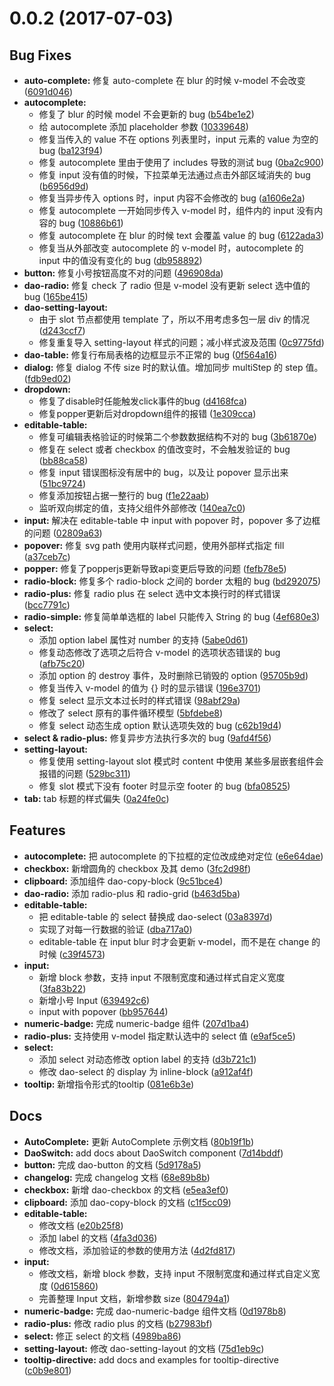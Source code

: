<a name="0.0.2"></a>
# 0.0.2 (2017-07-03)


## Bug Fixes

- **auto-complete:** 修复 auto-complete 在 blur 的时候 v-model 不会改变
  ([6091d046](https://github.com/DaoCloud/dao-style-vue/commit/6091d046772a903d73ec80a741b7639c0e2d1a1f))
- **autocomplete:**
  - 修复了 blur 的时候 model 不会更新的 bug
  ([b54be1e2](https://github.com/DaoCloud/dao-style-vue/commit/b54be1e2cbc6e33daaaef8fb29df7ccb8d28159a))
  - 给 autocomplete 添加 placeholder 参数
  ([10339648](https://github.com/DaoCloud/dao-style-vue/commit/10339648c61cbfa37ab4817875de897ae1901e90))
  - 修复当传入的 value 不在 options 列表里时，input 元素的 value 为空的 bug
  ([ba123f94](https://github.com/DaoCloud/dao-style-vue/commit/ba123f943278678ddb2862408f280e809791a2d9))
  - 修复 autocomplete 里由于使用了 includes 导致的测试 bug
  ([0ba2c900](https://github.com/DaoCloud/dao-style-vue/commit/0ba2c90044424043f1abbd5871a594a3a7dce128))
  - 修复 input 没有值的时候，下拉菜单无法通过点击外部区域消失的 bug
  ([b6956d9d](https://github.com/DaoCloud/dao-style-vue/commit/b6956d9d758ebba2b468b06df9798383e3015d8a))
  - 修复当异步传入 options 时，input 内容不会修改的 bug
  ([a1606e2a](https://github.com/DaoCloud/dao-style-vue/commit/a1606e2a4efb87d9cab1eee17a1f12934b9656fc))
  - 修复 autocomplete 一开始同步传入 v-model 时，组件内的 input 没有内容的 bug
  ([10886b61](https://github.com/DaoCloud/dao-style-vue/commit/10886b61416272d12450ba67e5d723156a8a7a65))
  - 修复 autocomplete 在 blur 的时候 text 会覆盖 value 的 bug
  ([6122ada3](https://github.com/DaoCloud/dao-style-vue/commit/6122ada3f99b589c14c1cf2917cef1fe9f1075e0))
  - 修复当从外部改变 autocomplete 的 v-model 时，autocomplete 的 input 中的值没有变化的 bug
  ([db958892](https://github.com/DaoCloud/dao-style-vue/commit/db958892bbdd3eb4020359777fc7d9a9ff5a6acf))
- **button:** 修复小号按钮高度不对的问题
  ([496908da](https://github.com/DaoCloud/dao-style-vue/commit/496908da66b710b6f69be97396d572a22cdb6181))
- **dao-radio:** 修复 check 了 radio 但是 v-model 没有更新 select 选中值的 bug
  ([165be415](https://github.com/DaoCloud/dao-style-vue/commit/165be415a41ba18bbb0c191cc2079e54cba04231))
- **dao-setting-layout:**
  - 由于 slot 节点都使用 template 了，所以不用考虑多包一层 div 的情况
  ([d243ccf7](https://github.com/DaoCloud/dao-style-vue/commit/d243ccf745e93912c12d078f337dd7f34434b9ea))
  - 修复重复导入 setting-layout 样式的问题；减小样式波及范围
  ([0c9775fd](https://github.com/DaoCloud/dao-style-vue/commit/0c9775fd03c5c914961bdcd73c1dadb3053fcbf6))
- **dao-table:** 修复行布局表格的边框显示不正常的 bug
  ([0f564a16](https://github.com/DaoCloud/dao-style-vue/commit/0f564a1639e3f67de53aa201c09ff4ecc500e03c))
- **dialog:** 修复 dialog 不传 size 时的默认值。增加同步 multiStep 的 step 值。
  ([fdb9ed02](https://github.com/DaoCloud/dao-style-vue/commit/fdb9ed02326828b44c0d84ffdab38fc1f7d9222c))
- **dropdown:**
  - 修复了disable时任能触发click事件的bug
  ([d4168fca](https://github.com/DaoCloud/dao-style-vue/commit/d4168fcacef8358c77148c924d365a643180b6f2))
  - 修复popper更新后对dropdown组件的报错
  ([1e309cca](https://github.com/DaoCloud/dao-style-vue/commit/1e309ccafd79a46fc53832517a2ca306b6b1ddc7))
- **editable-table:**
  - 修复可编辑表格验证的时候第二个参数数据结构不对的 bug
  ([3b61870e](https://github.com/DaoCloud/dao-style-vue/commit/3b61870e97dac01d4353aeba31ac38f1b5b02831))
  - 修复在 select 或者 checkbox 的值改变时，不会触发验证的 bug
  ([bb88ca58](https://github.com/DaoCloud/dao-style-vue/commit/bb88ca588f40e205203fb80a57cb4975380ea5fa))
  - 修复 input 错误图标没有居中的 bug，以及让 popover 显示出来
  ([51bc9724](https://github.com/DaoCloud/dao-style-vue/commit/51bc9724861e8a14f520e646e049af6ad2dd8148))
  - 修复添加按钮占据一整行的 bug
  ([f1e22aab](https://github.com/DaoCloud/dao-style-vue/commit/f1e22aabe7d4524c342058bf340b939d84a2f558))
  - 监听双向绑定的值，支持父组件外部修改
  ([140ea7c0](https://github.com/DaoCloud/dao-style-vue/commit/140ea7c0a7f55ae60d01f8d102912e786df36a2d))
- **input:** 解决在 editable-table 中 input with popover 时，popover 多了边框的问题
  ([02809a63](https://github.com/DaoCloud/dao-style-vue/commit/02809a63e5a18b96900a5a9bb1b0008e8e2bb185))
- **popover:** 修复 svg path 使用内联样式问题，使用外部样式指定 fill
  ([a37ceb7c](https://github.com/DaoCloud/dao-style-vue/commit/a37ceb7c83cb2ecedf79bcd1ac9d503ea7e7aa59))
- **popper:** 修复了popperjs更新导致api变更后导致的问题
  ([fefb78e5](https://github.com/DaoCloud/dao-style-vue/commit/fefb78e5b9eb54fff565500085d2b4dcbd0b31fa))
- **radio-block:** 修复多个 radio-block 之间的 border 太粗的 bug
  ([bd292075](https://github.com/DaoCloud/dao-style-vue/commit/bd2920755153fe01e6f6f7ef670c91c86b52210f))
- **radio-plus:** 修复 radio plus 在 select 选中文本换行时的样式错误
  ([bcc7791c](https://github.com/DaoCloud/dao-style-vue/commit/bcc7791cb72819bedef66183d52879fc96503e5c))
- **radio-simple:** 修复简单单选框的 label 只能传入 String 的 bug
  ([4ef680e3](https://github.com/DaoCloud/dao-style-vue/commit/4ef680e32d23afdec3806bfe84be583a32ab3044))
- **select:**
  - 添加 option label 属性对 number 的支持
  ([5abe0d61](https://github.com/DaoCloud/dao-style-vue/commit/5abe0d61f3b28e5ee84cfc9040b217ea9010d621))
  - 修复动态修改了选项之后符合 v-model 的选项状态错误的 bug
  ([afb75c20](https://github.com/DaoCloud/dao-style-vue/commit/afb75c20626f75a562664cdadedf76d7c77679e7))
  - 添加 option 的 destroy 事件，及时删除已销毁的 option
  ([95705b9d](https://github.com/DaoCloud/dao-style-vue/commit/95705b9d18b411dbd0668654cf103c0b74d00804))
  - 修复当传入 v-model 的值为 {} 时的显示错误
  ([196e3701](https://github.com/DaoCloud/dao-style-vue/commit/196e37019a88fd7afce1eacb0cbe054673284389))
  - 修复 select 显示文本过长时的样式错误
  ([98abf29a](https://github.com/DaoCloud/dao-style-vue/commit/98abf29a9fbd884659412b0dc1c146e77100e80c))
  - 修改了 select 原有的事件循环模型
  ([5bfdebe8](https://github.com/DaoCloud/dao-style-vue/commit/5bfdebe85c3d7eff62949600bdfd869f35a81043))
  - 修复 select 动态生成 option 默认选项失效的 bug
  ([c62b19d4](https://github.com/DaoCloud/dao-style-vue/commit/c62b19d49c44bf23f07847974e6e8a59db9857a0))
- **select & radio-plus:** 修复异步方法执行多次的 bug
  ([9afd4f56](https://github.com/DaoCloud/dao-style-vue/commit/9afd4f567ca11b0df6babe46ca838245b2c1a8b4))
- **setting-layout:**
  - 修复使用 setting-layout slot 模式时 content 中使用 某些多层嵌套组件会报错的问题
  ([529bc311](https://github.com/DaoCloud/dao-style-vue/commit/529bc31168dcdacb1aad6d0365898b4b5c03e6f6))
  - 修复 slot 模式下没有 footer 时显示空 footer 的 bug
  ([bfa08525](https://github.com/DaoCloud/dao-style-vue/commit/bfa085253515c93274dff5ba31af3a460aa77b42))
- **tab:** tab 标题的样式偏失
  ([0a24fe0c](https://github.com/DaoCloud/dao-style-vue/commit/0a24fe0cf5f00fd07dd0fe3ab1783af26dadeb3c))


## Features

- **autocomplete:** 把 autocomplete 的下拉框的定位改成绝对定位
  ([e6e64dae](https://github.com/DaoCloud/dao-style-vue/commit/e6e64daed3d5950d0b81f1e19fd1125dd1fe8cd3))
- **checkbox:** 新增圆角的 checkbox 及其 demo
  ([3fc2d98f](https://github.com/DaoCloud/dao-style-vue/commit/3fc2d98f1ff2939b506ecec4cc5c70857cbb47ce))
- **clipboard:** 添加组件 dao-copy-block
  ([9c51bce4](https://github.com/DaoCloud/dao-style-vue/commit/9c51bce437ae6d1340aedd43bb608fed3b2b7ccb))
- **dao-radio:** 添加 radio-plus 和 radio-grid
  ([b463d5ba](https://github.com/DaoCloud/dao-style-vue/commit/b463d5ba03f8ad96b5c20b9be0d8c2f315420913))
- **editable-table:**
  - 把 editable-table 的 select 替换成 dao-select
  ([03a8397d](https://github.com/DaoCloud/dao-style-vue/commit/03a8397d4908b63a800a3b4f36a982321e8fe50d))
  - 实现了对每一行数据的验证
  ([dba717a0](https://github.com/DaoCloud/dao-style-vue/commit/dba717a037190e391fd3213ecf4581bed44c17ae))
  - editable-table 在 input blur 时才会更新 v-model，而不是在 change 的时候
  ([c39f4573](https://github.com/DaoCloud/dao-style-vue/commit/c39f457352ea9c7120043373e09baf41d6751888))
- **input:**
  - 新增 block 参数，支持 input 不限制宽度和通过样式自定义宽度
  ([3fa83b22](https://github.com/DaoCloud/dao-style-vue/commit/3fa83b223fad56f190f650269083570a40e425f6))
  - 新增小号 Input
  ([639492c6](https://github.com/DaoCloud/dao-style-vue/commit/639492c6ffc400a6d0e29889969bcd63568c455c))
  - input with popover
  ([bb957644](https://github.com/DaoCloud/dao-style-vue/commit/bb9576446d2920897c702a0aee75be91f90808bf))
- **numeric-badge:** 完成 numeric-badge 组件
  ([207d1ba4](https://github.com/DaoCloud/dao-style-vue/commit/207d1ba4b359bb5931b3005e41a64d1c0f17078c))
- **radio-plus:** 支持使用 v-model 指定默认选中的 select 值
  ([e9af5ce5](https://github.com/DaoCloud/dao-style-vue/commit/e9af5ce598fa1e09dce49cc38ce6f4793d6fac5f))
- **select:**
  - 添加 select 对动态修改 option label 的支持
  ([d3b721c1](https://github.com/DaoCloud/dao-style-vue/commit/d3b721c1bb914211d3a0a123d7dbe633fb815203))
  - 修改 dao-select 的 display 为 inline-block
  ([a912af4f](https://github.com/DaoCloud/dao-style-vue/commit/a912af4f283d53de7f9ad48a1c5061e181548f63))
- **tooltip:** 新增指令形式的tooltip
  ([081e6b3e](https://github.com/DaoCloud/dao-style-vue/commit/081e6b3e5be69106f759a29afb00d55c4fa38b46))


## Docs

- **AutoComplete:** 更新 AutoComplete 示例文档
  ([80b19f1b](https://github.com/DaoCloud/dao-style-vue/commit/80b19f1b6600a006932171424f5ece945873fb72))
- **DaoSwitch:** add docs about DaoSwitch component
  ([7d14bddf](https://github.com/DaoCloud/dao-style-vue/commit/7d14bddf6c5756ca43d31cd8afd29dddac294f27))
- **button:** 完成 dao-button 的文档
  ([5d9178a5](https://github.com/DaoCloud/dao-style-vue/commit/5d9178a54499e31a43b50a6d7741a6133002d884))
- **changelog:** 完成 changelog 文档
  ([68e89b8b](https://github.com/DaoCloud/dao-style-vue/commit/68e89b8bf6ad61cd8d04083754546e60585dec26))
- **checkbox:** 新增 dao-checkbox 的文档
  ([e5ea3ef0](https://github.com/DaoCloud/dao-style-vue/commit/e5ea3ef079f0469d3058d15e5500e3cd455b2d60))
- **clipboard:** 添加 dao-copy-block 的文档
  ([c1f5cc09](https://github.com/DaoCloud/dao-style-vue/commit/c1f5cc09225daf48f54332d1c4e8d667c0bce124))
- **editable-table:**
  - 修改文档
  ([e20b25f8](https://github.com/DaoCloud/dao-style-vue/commit/e20b25f8d70792a3ae2ab2f8a2a033c9ccb3e9aa))
  - 添加 label 的文档
  ([4fa3d036](https://github.com/DaoCloud/dao-style-vue/commit/4fa3d036f1b10c504eb8a56d883c7aabf7575b6d))
  - 修改文档，添加验证的参数的使用方法
  ([4d2fd817](https://github.com/DaoCloud/dao-style-vue/commit/4d2fd81720dc0ed542136cfcbbbf0953cea18055))
- **input:**
  - 修改文档，新增 block 参数，支持 input 不限制宽度和通过样式自定义宽度
  ([0d615860](https://github.com/DaoCloud/dao-style-vue/commit/0d615860062d27b6804a646a624ba524f29e5fcf))
  - 完善整理 Input 文档，新增参数 size
  ([804794a1](https://github.com/DaoCloud/dao-style-vue/commit/804794a152caac5f3435bbd465f11b3671093cec))
- **numeric-badge:** 完成 dao-numeric-badge 组件文档
  ([0d1978b8](https://github.com/DaoCloud/dao-style-vue/commit/0d1978b8428ae73ee8af4bfe0f3870b3504b7a77))
- **radio-plus:** 修改 radio plus 的文档
  ([b27983bf](https://github.com/DaoCloud/dao-style-vue/commit/b27983bf285a81558744d46bc50776e06af02abf))
- **select:** 修正 select 的文档
  ([4989ba86](https://github.com/DaoCloud/dao-style-vue/commit/4989ba861f3b7ec54b4bac58f67ea3db763c99ff))
- **setting-layout:** 修改 dao-setting-layout 的文档
  ([75d1eb9c](https://github.com/DaoCloud/dao-style-vue/commit/75d1eb9c9d5f4752d16e4f401cc51c8b1106d392))
- **tooltip-directive:** add docs and examples for tooltip-directive
  ([c0b9e801](https://github.com/DaoCloud/dao-style-vue/commit/c0b9e801191f5a5d1084c2efa2dde28badebbf92))

